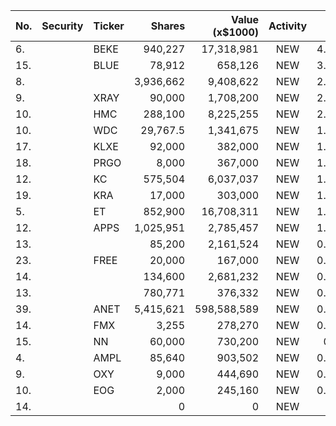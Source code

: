 No. | Security | Ticker | Shares | Value (x$1000) | Activity | % Port
|--- | --- | --- | ---:| ---:|:---:| ---:|
 6.||BEKE</a>|940,227|17,318,981|NEW|4.63%|<a href=rel="bookmark"></a>
15.||BLUE</a>|78,912|658,126|NEW|3.44%|<a href=rel="bookmark"></a>
8.|||3,936,662|9,408,622|NEW|2.51%|rel="bookmark"></a>
9.||XRAY</a>|90,000|1,708,200|NEW|2.43%|<a href=rel="bookmark"></a>
10.||HMC</a>|288,100|8,225,255|NEW|2.19%|<a href=rel="bookmark"></a>
10.||WDC</a>|29,767.5|1,341,675|NEW|1.91%|<a href=rel="bookmark"></a>
17.||KLXE</a>|92,000|382,000|NEW|1.81%|<a href=rel="bookmark"></a>
18.||PRGO</a>|8,000|367,000|NEW|1.74%|<a href=rel="bookmark"></a>
12.||KC</a>|575,504|6,037,037|NEW|1.61%|<a href=rel="bookmark"></a>
19.||KRA</a>|17,000|303,000|NEW|1.44%|<a href=rel="bookmark"></a>
5.||ET</a>|852,900|16,708,311|NEW|1.41%|<a href=rel="bookmark"></a>
12.||APPS</a>|1,025,951|2,785,457|NEW|1.14%|<a href=rel="bookmark"></a>
13.|||85,200|2,161,524|NEW|0.88%|rel="bookmark"></a>
23.||FREE</a>|20,000|167,000|NEW|0.79%|<a href=rel="bookmark"></a>
14.|||134,600|2,681,232|NEW|0.71%|rel="bookmark"></a>
13.|||780,771|376,332|NEW|0.53%|rel="bookmark"></a>
39.||ANET</a>|5,415,621|598,588,589|NEW|0.47%|<a href=rel="bookmark"></a>
14.||FMX</a>|3,255|278,270|NEW|0.39%|<a href=rel="bookmark"></a>
15.||NN</a>|60,000|730,200|NEW|0.3%|<a href=rel="bookmark"></a>
4.||AMPL</a>|85,640|903,502|NEW|0.15%|<a href=rel="bookmark"></a>
9.||OXY</a>|9,000|444,690|NEW|0.03%|<a href=rel="bookmark"></a>
10.||EOG</a>|2,000|245,160|NEW|0.02%|<a href=rel="bookmark"></a>
14.|||0|0|NEW|0%|rel="bookmark"></a>
